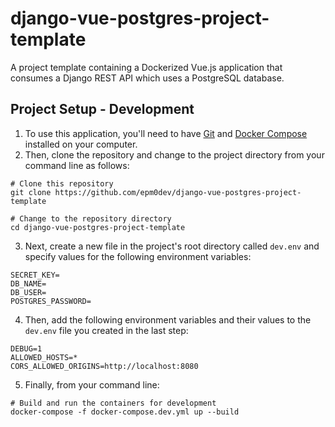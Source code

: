 django-vue-postgres-project-template
===========
A project template containing a Dockerized Vue.js application that consumes a Django REST API which uses a PostgreSQL database.

## Project Setup - Development
1. To use this application, you'll need to have [Git](https://git-scm.com/downloads/) and [Docker Compose](https://docs.docker.com/compose/install/) installed on your computer.
2. Then, clone the repository and change to the project directory from your command line as follows:
```
# Clone this repository
git clone https://github.com/epm0dev/django-vue-postgres-project-template

# Change to the repository directory
cd django-vue-postgres-project-template
```
3. Next, create a new file in the project's root directory called `dev.env` and specify values for the following environment variables:
```
SECRET_KEY=
DB_NAME=
DB_USER=
POSTGRES_PASSWORD=
```
4. Then, add the following environment variables and their values to the `dev.env` file you created in the last step:
```
DEBUG=1
ALLOWED_HOSTS=*
CORS_ALLOWED_ORIGINS=http://localhost:8080
```
5. Finally, from your command line:
```
# Build and run the containers for development
docker-compose -f docker-compose.dev.yml up --build
```
